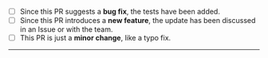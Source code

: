 - [ ] Since this PR suggests a **bug fix**, the tests have been added.
- [ ] Since this PR introduces a **new feature**, the update has been discussed in an Issue or with the team.
- [ ] This PR is just a **minor change**, like a typo fix.

---
